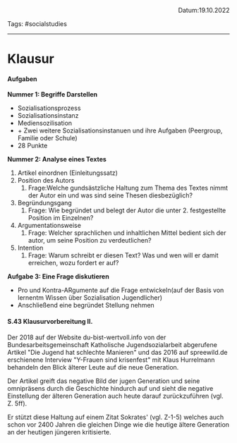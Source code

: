 <p align="right">Datum:19.10.2022</p>

Tags: #socialstudies 

---
# Klausur
#### Aufgaben
**Nummer 1: Begriffe Darstellen**
- Sozialisationsprozess
- Sozialisationsinstanz
- Mediensozilisation
- \+ Zwei weitere Sozialisationsinstanuen und ihre Aufgaben (Peergroup, Familie oder Schule)
- 28 Punkte

**Nummer 2: Analyse eines Textes**
1. Artikel einordnen (Einleitungssatz)
2. Position des Autors
	1. Frage:Welche gundsästzliche Haltung zum Thema des Textes nimmt der Autor ein und was sind seine Thesen diesbezüglich?
3. Begründungsgang
	1. Frage: Wie begründet und belegt der Autor die unter 2. festgestellte Position im Einzelnen?
4. Argumentationsweise
	1. Frage: Welcher sprachlichen und inhaltlichen Mittel bedient sich der autor, um seine Position zu verdeutlichen?
5. Intention
	1. Frage: Warum schreibt er diesen Text? Was und wen will er damit erreichen, wozu fordert er auf?

**Aufgabe 3: Eine Frage diskutieren**
- Pro und Kontra-ARgumente auf die Frage entwickeln(auf der Basis von lernentm Wissen über Sozialisation Jugendlicher)
- Anschließend eine begründet Stellung nehmen


#### S.43 Klausurvorbereitung II.
Der 2018 auf der Website du-bist-wertvoll.info von der Bundesarbeitsgemeinschaft Katholische Jugendsozialarbeit abgerufene Artikel "Die Jugend hat schlechte Manieren" und das 2016 auf spreewild.de erschienene Interview "Y-Frauen sind krisenfest" mit Klaus Hurrelmann behandeln den Blick älterer Leute auf die neue Generation.

Der Artikel greift das negative Bild der jugen Generation und seine omnipräsens durch die Geschichte hindurch auf und sieht die negative Einstellung der älteren Generation auch heute darauf zurückzuführen (vgl. Z. 5ff).

Er stützt diese Haltung auf einem Zitat Sokrates' (vgl. Z-1-5) welches auch schon vor 2400 Jahren die gleichen Dinge wie die heutige ältere Generation an der heutigen jüngeren kritisierte.